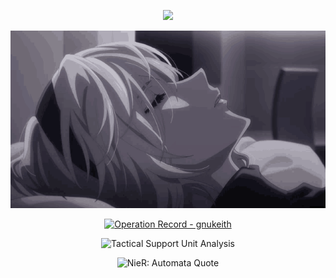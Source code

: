 <div align="center">

<p>
  <img src="https://readme-typing-svg.herokuapp.com/?font=JetBrains+Mono&size=16&duration=3000&color=FFFFFF&center=true&vCenter=true&width=400&height=50&lines=[YoRHa+Unit+2B:+Boot+Sequence+Initiated];[BLACK+BOX+TEMPERATURE:+NORMAL];[MEMORY+UNIT:+GREEN];[TACTICAL+SUPPORT:+ONLINE];[EXECUTING+PROTOCOL]">
</p>
<p>
  <img src="img/2b.gif" alt="2B">
</p>
<p>
  <a href="https://github.com/gnukeith">
    <img src="https://github-readme-stats.vercel.app/api?username=gnukeith&show_icons=true&theme=graywhite&bg_color=000000&text_color=ffffff&icon_color=ffffff&title_color=ffffff&border_color=ffffff" alt="Operation Record - gnukeith">
  </a>
</p>
<p>
  <img src="https://github-readme-activity-graph.vercel.app/graph?username=gnukeith&theme=xcode&bg_color=000000&color=ffffff&line=ffffff&point=ffffff&area=true&hide_border=true" alt="Tactical Support Unit Analysis">
</p>
<p>
  <img src="https://readme-typing-svg.herokuapp.com/?font=JetBrains+Mono&size=16&duration=3000&pause=2000&color=FFFFFF&center=true&vCenter=true&width=800&height=50&repeat=true&lines=[EXECUTING+FINAL+PROTOCOL];.............................;Everything+that+lives+is+designed+to+end;We+are+perpetually+trapped+in+a+never-ending;spiral+of+life+and+death;Is+this+a+curse%3F+Or+some+kind+of+punishment%3F;.............................;[POD_153:+CONSCIOUSNESS+DATA+BACKED+UP];[POD_042:+ARCHIVE+PRESERVATION+COMPLETE];[GLORY+TO+MANKIND]" alt="NieR: Automata Quote">
</p>
</div>
